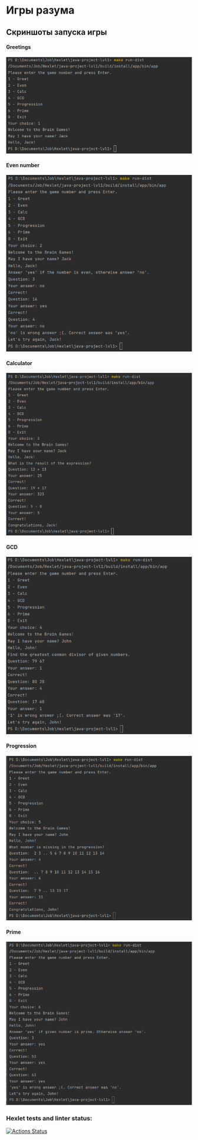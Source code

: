 # Игры разума

## Скриншоты запуска игры

#### Greetings
![](https://github.com/evgeny-alex/java-project-lvl1/raw/main/src/main/resources/Greeting.png)

#### Even number
![](https://github.com/evgeny-alex/java-project-lvl1/raw/main/src/main/resources/Even.png)

#### Calculator
![](https://github.com/evgeny-alex/java-project-lvl1/raw/main/src/main/resources/Calculator.png)

#### GCD
![](https://github.com/evgeny-alex/java-project-lvl1/raw/main/src/main/resources/GCD.png)

#### Progression
![](https://github.com/evgeny-alex/java-project-lvl1/raw/main/src/main/resources/Progression.png)

#### Prime
![](https://github.com/evgeny-alex/java-project-lvl1/raw/main/src/main/resources/Prime.png)

### Hexlet tests and linter status:
[![Actions Status](https://github.com/evgeny-alex/java-project-lvl1/workflows/hexlet-check/badge.svg)](https://github.com/evgeny-alex/java-project-lvl1/actions)
